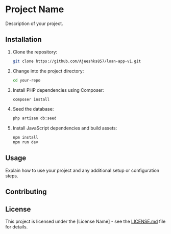 # Project Name

Description of your project.

## Installation

1. Clone the repository:

    ```bash
    git clone https://github.com/Ajeeshks857/loan-app-v1.git
    ```

2. Change into the project directory:

    ```bash
    cd your-repo
    ```

3. Install PHP dependencies using Composer:

    ```bash
    composer install
    ```

4. Seed the database:

    ```bash
    php artisan db:seed
    ```

5. Install JavaScript dependencies and build assets:

    ```bash
    npm install
    npm run dev
    ```

## Usage

Explain how to use your project and any additional setup or configuration steps.

## Contributing


## License

This project is licensed under the [License Name] - see the [LICENSE.md](LICENSE.md) file for details.
